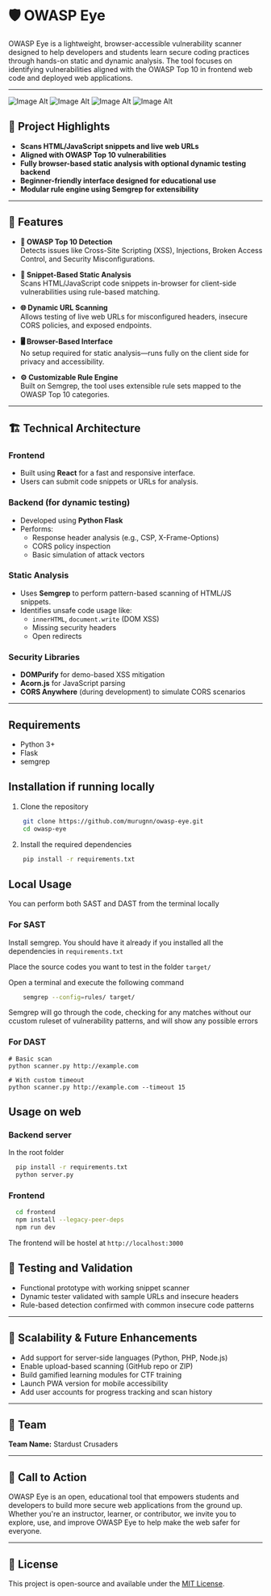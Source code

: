 # 🛡️ OWASP Eye

OWASP Eye is a lightweight, browser-accessible vulnerability scanner designed to help developers and students learn secure coding practices through hands-on static and dynamic analysis. The tool focuses on identifying vulnerabilities aligned with the OWASP Top 10 in frontend web code and deployed web applications.

---
 ![Image Alt](https://github.com/murugnn/owasp-eye/blob/5eebf9dbf9dc16c289b23cee3ca8a614a0a8d8a6/OWASP_EYE1.jpg)
 ![Image Alt](https://github.com/murugnn/owasp-eye/blob/5eebf9dbf9dc16c289b23cee3ca8a614a0a8d8a6/OWASP_EYE2.jpg)
 ![Image Alt](https://github.com/murugnn/owasp-eye/blob/5eebf9dbf9dc16c289b23cee3ca8a614a0a8d8a6/owasp_eye3.jpg)
 ![Image Alt](https://github.com/murugnn/owasp-eye/blob/5eebf9dbf9dc16c289b23cee3ca8a614a0a8d8a6/owasp_eye4.jpg)
## 📌 Project Highlights

- **Scans HTML/JavaScript snippets and live web URLs**
- **Aligned with OWASP Top 10 vulnerabilities**
- **Fully browser-based static analysis with optional dynamic testing backend**
- **Beginner-friendly interface designed for educational use**
- **Modular rule engine using Semgrep for extensibility**

---

## 🚀 Features

- **🧩 OWASP Top 10 Detection**  
  Detects issues like Cross-Site Scripting (XSS), Injections, Broken Access Control, and Security Misconfigurations.

- **📄 Snippet-Based Static Analysis**  
  Scans HTML/JavaScript code snippets in-browser for client-side vulnerabilities using rule-based matching.

- **🌐 Dynamic URL Scanning**  
  Allows testing of live web URLs for misconfigured headers, insecure CORS policies, and exposed endpoints.

- **🖥️ Browser-Based Interface**  
  No setup required for static analysis—runs fully on the client side for privacy and accessibility.

- **⚙️ Customizable Rule Engine**  
  Built on Semgrep, the tool uses extensible rule sets mapped to the OWASP Top 10 categories.

---

## 🏗️ Technical Architecture

### Frontend
- Built using **React** for a fast and responsive interface.
- Users can submit code snippets or URLs for analysis.

### Backend (for dynamic testing)
- Developed using **Python Flask**
- Performs:
  - Response header analysis (e.g., CSP, X-Frame-Options)
  - CORS policy inspection
  - Basic simulation of attack vectors

### Static Analysis
- Uses **Semgrep** to perform pattern-based scanning of HTML/JS snippets.
- Identifies unsafe code usage like:
  - `innerHTML`, `document.write` (DOM XSS)
  - Missing security headers
  - Open redirects

### Security Libraries
- **DOMPurify** for demo-based XSS mitigation
- **Acorn.js** for JavaScript parsing
- **CORS Anywhere** (during development) to simulate CORS scenarios

---

## Requirements

- Python 3+
- Flask
- semgrep

## Installation if running locally

1. Clone the repository

```bash
    git clone https://github.com/murugnn/owasp-eye.git
    cd owasp-eye 
```

2. Install the required dependencies

```bash
    pip install -r requirements.txt
```

## Local Usage
You can perform both SAST and DAST from the terminal locally


### For SAST

Install semgrep. You should have it already if you installed all the dependencies in `requirements.txt`

Place the source codes you want to test in the folder `target/`

Open a terminal and execute the following command

```bash
    semgrep --config=rules/ target/
```

Semgrep will go through the code, checking for any matches without our ccustom ruleset of vulnerability patterns, and will show any possible errors

### For DAST

```
# Basic scan
python scanner.py http://example.com

# With custom timeout
python scanner.py http://example.com --timeout 15
```


## Usage on web

### Backend server
In the root folder
```bash
  pip install -r requirements.txt
  python server.py
```

### Frontend
```bash
  cd frontend
  npm install --legacy-peer-deps
  npm run dev
```

The frontend will be hostel at `http://localhost:3000`

## 🧪 Testing and Validation

- Functional prototype with working snippet scanner
- Dynamic tester validated with sample URLs and insecure headers
- Rule-based detection confirmed with common insecure code patterns

---

## 🔮 Scalability & Future Enhancements

- Add support for server-side languages (Python, PHP, Node.js)
- Enable upload-based scanning (GitHub repo or ZIP)
- Build gamified learning modules for CTF training
- Launch PWA version for mobile accessibility
- Add user accounts for progress tracking and scan history

---

## 👥 Team

**Team Name:** Stardust Crusaders  

---

## 📢 Call to Action

OWASP Eye is an open, educational tool that empowers students and developers to build more secure web applications from the ground up. Whether you're an instructor, learner, or contributor, we invite you to explore, use, and improve OWASP Eye to help make the web safer for everyone.

---

## 📄 License

This project is open-source and available under the [MIT License](LICENSE).

